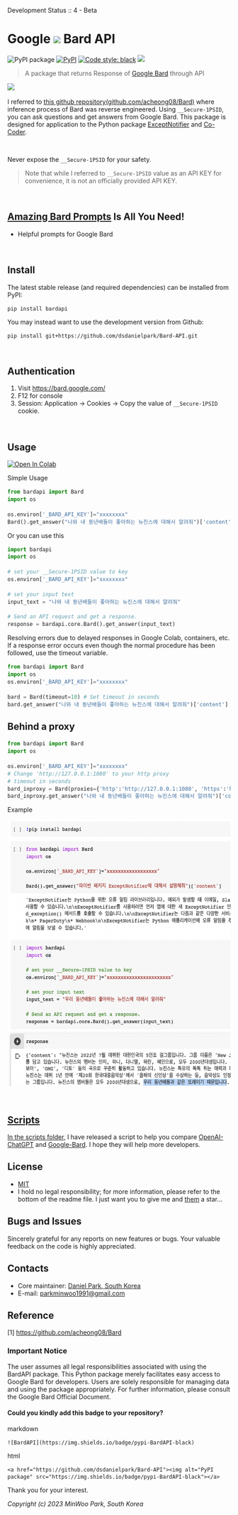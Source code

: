 Development Status :: 4 - Beta


# Google <a href="https://bard.google.com/"><img src="https://camo.githubusercontent.com/adb54264fe2ad5067d07d0752fc32600b4e6250073b01ce8c386575b431e3f06/68747470733a2f2f7777772e677374617469632e636f6d2f6c616d64612f696d616765732f66617669636f6e5f76315f31353031363063646466663766323934636533302e737667" height="20px"></a> Bard API 


<p align="left">
<a><img alt="PyPI package" src="https://img.shields.io/badge/pypi-BardAPI-black"></a>
<a href="https://pypi.org/project/bardapi/"><img alt="PyPI" src="https://img.shields.io/pypi/v/bardapi"></a>
<!-- <a href="https://pepy.tech/project/bardapi"><img alt="Downloads" src="https://pepy.tech/badge/bardapi"></a> -->
<!-- <a><img alt="commit update" src="https://img.shields.io/github/last-commit/dsdanielpark/Bard-API?color=black"></a> -->
<a href="https://github.com/psf/black"><img alt="Code style: black" src="https://img.shields.io/badge/code%20style-black-000000.svg"></a>
<a href="https://github.com/dsdanielpark/Bard-API"><img src="https://hits.seeyoufarm.com/api/count/incr/badge.svg?url=https%3A%2F%2Fgithub.com%2Fdsdanielpark%2FBARD_API&count_bg=%2379C83D&title_bg=%23555555&icon=&icon_color=%23E7E7E7&title=bardapi&edge_flat=false"/></a></a>
</p>

> A package that returns Response of [Google Bard](https://bard.google.com/) through API

![](./assets/bardapi.gif)


I referred to [this github repository(github.com/acheong08/Bard)](https://github.com/acheong08/Bard) where inference process of Bard was reverse engineered. Using `__Secure-1PSID`, you can ask questions and get answers from Google Bard. This package is designed for application to the Python package [ExceptNotifier](https://github.com/dsdanielpark/ExceptNotifier) and [Co-Coder](https://github.com/dsdanielpark/Co-Coder). 

<br>

Never expose the `__Secure-1PSID` for your safety.
> Note that while I referred to `__Secure-1PSID` value as an API KEY for convenience, it is not an officially provided API KEY. 

<br>

##  [Amazing Bard Prompts](https://github.com/dsdanielpark/amazing-bard-prompts) Is All You Need!
- Helpful prompts for Google Bard

<br>

## Install
The latest stable release (and required dependencies) can be installed from PyPI:
```
pip install bardapi
```
You may instead want to use the development version from Github:
```
pip install git+https://github.com/dsdanielpark/Bard-API.git
```

<br>

## Authentication
1. Visit https://bard.google.com/
2. F12 for console
3. Session: Application → Cookies → Copy the value of  `__Secure-1PSID` cookie.

<br>

## Usage 
[![Open In Colab](https://colab.research.google.com/assets/colab-badge.svg)](https://colab.research.google.com/drive/1YIMA8aBmEQSSk90bB0Q9tznaLLQcluGA?usp=share_link) 


Simple Usage
```python
from bardapi import Bard
import os

os.environ['_BARD_API_KEY']="xxxxxxxx"
Bard().get_answer("나와 내 동년배들이 좋아하는 뉴진스에 대해서 알려줘")['content']
```


Or you can use this
```python
import bardapi
import os

# set your __Secure-1PSID value to key
os.environ['_BARD_API_KEY']="xxxxxxxx"

# set your input text
input_text = "나와 내 동년배들이 좋아하는 뉴진스에 대해서 알려줘"

# Send an API request and get a response.
response = bardapi.core.Bard().get_answer(input_text)
```

Resolving errors due to delayed responses in Google Colab, containers, etc. If a response error occurs even though the normal procedure has been followed, use the timeout variable.
```python
from bardapi import Bard
import os
os.environ['_BARD_API_KEY']="xxxxxxxx"

bard = Bard(timeout=10) # Set timeout in seconds
bard.get_answer("나와 내 동년배들이 좋아하는 뉴진스에 대해서 알려줘")['content']
```


## Behind a proxy

```python
from bardapi import Bard
import os

os.environ['_BARD_API_KEY']="xxxxxxxx"
# Change 'http://127.0.0.1:1080' to your http proxy
# timeout in seconds
bard_inproxy = Bard(proxies={'http':'http://127.0.0.1:1080', 'https':'http://127.0.0.1:1080'}, timeout=10)
bard_inproxy.get_answer("나와 내 동년배들이 좋아하는 뉴진스에 대해서 알려줘")['content']
```

Example
<br>

<a href="https://bard.google.com/"><img src="./assets/bardimg.png" height="600px">

<br>


## Scripts
In the scripts [folder](./scripts/), I have released a script to help you compare [OpenAI-ChatGPT](./scripts/openai_api.ipynb) and [Google-Bard](./scripts/google_api.ipynb). I hope they will help more developers.

## License
- [MIT](https://opensource.org/license/mit/) 
- I hold no legal responsibility; for more information, please refer to the bottom of the readme file. I just want you to give me and [them](https://github.com/acheong08/Bard) a star...


## Bugs and Issues
Sincerely grateful for any reports on new features or bugs. Your valuable feedback on the code is highly appreciated.

## Contacts
- Core maintainer: [Daniel Park, South Korea](https://github.com/DSDanielPark) <br>
- E-mail: parkminwoo1991@gmail.com <br>

## Reference 
[1] https://github.com/acheong08/Bard
  
### Important Notice
  The user assumes all legal responsibilities associated with using the BardAPI package. This Python package merely facilitates easy access to Google Bard for developers. Users are solely responsible for managing data and using the package appropriately. For further information, please consult the Google Bard Official Document.
  

#### Could you kindly add this badge to your repository?
markdown
```
![BardAPI](https://img.shields.io/badge/pypi-BardAPI-black)
```
html
```
<a href="https://github.com/dsdanielpark/Bard-API"><img alt="PyPI package" src="https://img.shields.io/badge/pypi-BardAPI-black"></a>
```
Thank you for your interest.

  
*Copyright (c) 2023 MinWoo Park, South Korea*<br>
